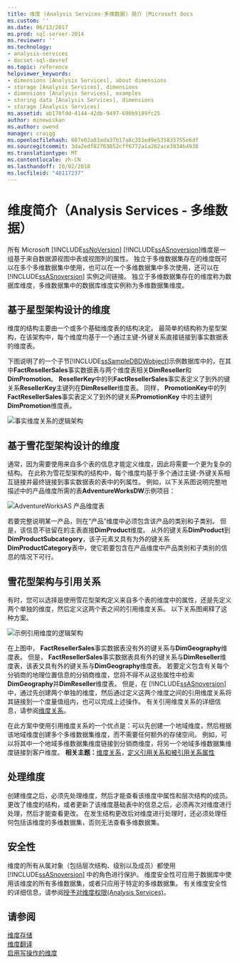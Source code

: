 ```yaml
---
title: 维度 (Analysis Services-多维数据) 简介 |Microsoft Docs
ms.custom: ''
ms.date: 06/13/2017
ms.prod: sql-server-2014
ms.reviewer: ''
ms.technology:
- analysis-services
- docset-sql-devref
ms.topic: reference
helpviewer_keywords:
- dimensions [Analysis Services], about dimensions
- storage [Analysis Services], dimensions
- dimensions [Analysis Services], examples
- storing data [Analysis Services], dimensions
- storage [Analysis Services]
ms.assetid: ab170fdd-4144-42db-9497-690b9189fc25
author: minewiskan
ms.author: owend
manager: craigg
ms.openlocfilehash: 807e02a03ada37b17a8c351ed9e535835755e6df
ms.sourcegitcommit: 3da2edf82763852cff6772a1a282ace3034b4936
ms.translationtype: MT
ms.contentlocale: zh-CN
ms.lasthandoff: 10/02/2018
ms.locfileid: "48117237"
---
```

# <a name="introduction-to-dimensions-analysis-services---multidimensional-data"></a>维度简介（Analysis Services - 多维数据）
  所有 Microsoft [!INCLUDE[ssNoVersion](../../includes/ssnoversion-md.md)] [!INCLUDE[ssASnoversion](../../includes/ssasnoversion-md.md)]维度是一组基于来自数据源视图中表或视图列的属性。 独立于多维数据集存在的维度既可以在多个多维数据集中使用，也可以在一个多维数据集中多次使用，还可以在 [!INCLUDE[ssASnoversion](../../includes/ssasnoversion-md.md)] 实例之间链接。 独立于多维数据集存在的维度称为数据库维度，多维数据集中的数据库维度实例称为多维数据集维度。  
  
## <a name="dimension-based-on-a-star-schema-design"></a>基于星型架构设计的维度  
 维度的结构主要由一个或多个基础维度表的结构决定。 最简单的结构称为星型架构，在该架构中，每个维度均基于一个通过主键-外键关系直接链接到事实数据表的维度表。  
  
 下图说明了的一个子节[!INCLUDE[ssSampleDBDWobject](../../includes/sssampledbdwobject-md.md)]示例数据库中的，在其中**FactResellerSales**事实数据表与两个维度表相关**DimReseller**和**DimPromotion**。 **ResellerKey**中的列**FactResellerSales**事实表定义了到外的键关系**ResellerKey**主键列在**DimReseller**维度表。 同样， **PromotionKey**中的列**FactResellerSales**事实表定义了到外的键关系**PromotionKey** 中的主键列**DimPromotion**维度表。  
  
 ![事实维度关系的逻辑架构](../../../2014/analysis-services/dev-guide/media/dimfactrelationship.gif "事实维度关系的逻辑架构")  
  
## <a name="dimension-based-on-a-snowflake-schema-design"></a>基于雪花型架构设计的维度  
 通常，因为需要使用来自多个表的信息才能定义维度，因此将需要一个更为复杂的结构。 在此称为雪花型架构的结构中，每个维度均基于多个通过主键-外键关系相互链接并最终链接到事实数据表的表中的列属性。 例如，以下关系图说明完整地描述中的产品维度所需的表**AdventureWorksDW**示例项目：  
  
 ![AdventureWorksAS 产品维度表](../../../2014/analysis-services/dev-guide/media/dimproduct.gif "AdventureWorksAS 产品维度表")  
  
 若要完整说明某一产品，则在“产品”维度中必须包含该产品的类别和子类别。 但是，该信息不驻留在的主表直接**DimProduct**维度。 从外的键关系**DimProduct**到**DimProductSubcategory**，该子元素又具有为外的键关系**DimProductCategory**表中，使它若要包含在产品维度中产品类别和子类别的信息的情况下可行。  
  
## <a name="snowflake-schema-versus-reference-relationship"></a>雪花型架构与引用关系  
 有时，您可以选择是使用雪花型架构定义来自多个表的维度中的属性，还是先定义两个单独的维度，然后定义这两个表之间的引用维度关系。 以下关系图阐释了这种方案。  
  
 ![示例引用维度的逻辑架构](../../../2014/analysis-services/dev-guide/media/dimindirect.gif "示例引用维度的逻辑架构")  
  
 在上图中， **FactResellerSales**事实数据表没有外的键关系与**DimGeography**维度表。 但是， **FactResellerSales**事实数据表具有外的键关系与**DimReseller**维度表，该表又具有外的键关系与**DimGeography**维度表。 若要定义包含有关每个分销商的地理位置信息的分销商维度，您将不得不从这些属性中检索**DimGeography**并**DimReseller**维度表。 但是，在 [!INCLUDE[ssASnoversion](../../includes/ssasnoversion-md.md)] 中，通过先创建两个单独的维度，然后通过定义这两个维度之间的引用维度关系将其链接到一个度量值组内，也可以完成上述操作。 有关引用维度关系的详细信息，请参阅[维度关系](../multidimensional-models-olap-logical-cube-objects/dimension-relationships.md)。  
  
 在此方案中使用引用维度关系的一个优点是：可以先创建一个地域维度，然后根据该地域维度创建多个多维数据集维度，而不需要任何额外的存储空间。 例如，可以将其中一个地域多维数据集维度链接到分销商维度，将另一个地域多维数据集维度链接到客户维度。 **相关主题：**[维度关系](../multidimensional-models-olap-logical-cube-objects/dimension-relationships.md)，[定义引用关系和被引用关系属性](../multidimensional-models/define-a-referenced-relationship-and-referenced-relationship-properties.md)  
  
## <a name="processing-a-dimension"></a>处理维度  
 创建维度之后，必须先处理维度，然后才能查看该维度中属性和层次结构的成员。 更改了维度的结构，或者更新了该维度基础表中的信息之后，必须再次对维度进行处理，然后才能查看更改。 在发生结构更改后对维度进行处理时，还必须处理任何包括该维度的多维数据集，否则无法查看多维数据集。  
  
## <a name="security"></a>安全性  
 维度的所有从属对象（包括层次结构、级别以及成员）都使用 [!INCLUDE[ssASnoversion](../../includes/ssasnoversion-md.md)] 中的角色进行保护。 维度安全性可应用于数据库中使用该维度的所有多维数据集，或者只应用于特定的多维数据集。 有关维度安全性的详细信息，请参阅[授予对维度权限&#40;Analysis Services&#41;](../multidimensional-models/grant-permissions-on-a-dimension-analysis-services.md)。  
  
## <a name="see-also"></a>请参阅  
 [维度存储](../multidimensional-models-olap-logical-dimension-objects/dimensions-storage.md)   
 [维度翻译](../multidimensional-models-olap-logical-dimension-objects/dimension-translations.md)   
 [启用写操作的维度](../multidimensional-models-olap-logical-dimension-objects/write-enabled-dimensions.md)  
  
  

